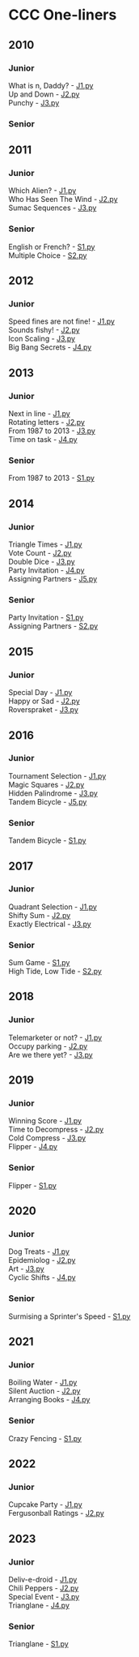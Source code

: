 # CCC One-liners
## 2010
### Junior
What is n, Daddy? - [J1.py](/one-liners/2010/J1.py)<br/>
Up and Down - [J2.py](/one-liners/2010/J2.py)<br/>
Punchy - [J3.py](/one-liners/2010/J3.py)
### Senior
## 2011
### Junior
Which Alien? - [J1.py](/one-liners/2011/J1.py)<br/>
Who Has Seen The Wind - [J2.py](/one-liners/2011/J2.py)<br/>
Sumac Sequences - [J3.py](/one-liners/2011/J3.py)
### Senior
English or French? - [S1.py](/one-liners/2011/S1.py)<br/>
Multiple Choice - [S2.py](/one-liners/2011/S2.py)
## 2012
### Junior
Speed fines are not fine! - [J1.py](/one-liners/2012/J1.py)<br/>
Sounds fishy! - [J2.py](/one-liners/2012/J2.py)<br/>
Icon Scaling - [J3.py](/one-liners/2012/J3.py)<br/>
Big Bang Secrets - [J4.py](/one-liners/2012/J4.py)
## 2013
### Junior
Next in line - [J1.py](/one-liners/2013/J1.py)<br/>
Rotating letters - [J2.py](/one-liners/2013/J2.py)<br/>
From 1987 to 2013 - [J3.py](/one-liners/2013/J3.py)<br/>
Time on task - [J4.py](/one-liners/2013/J4.py)
### Senior
From 1987 to 2013 - [S1.py](/one-liners/2013/J3.py)
## 2014
### Junior
Triangle Times - [J1.py](/one-liners/2014/J1.py)<br/>
Vote Count - [J2.py](/one-liners/2014/J2.py)<br/>
Double Dice - [J3.py](/one-liners/2014/J3.py)<br/>
Party Invitation - [J4.py](/one-liners/2014/J4.py)<br/>
Assigning Partners - [J5.py](/one-liners/2014/J5.py)
### Senior
Party Invitation - [S1.py](/one-liners/2014/J4.py)<br/>
Assigning Partners - [S2.py](/one-liners/2014/J5.py)
## 2015
### Junior
Special Day - [J1.py](/one-liners/2015/J1.py)<br/>
Happy or Sad - [J2.py](/one-liners/2015/J2.py)<br/>
Roverspraket - [J3.py](/one-liners/2015/J3.py)
## 2016
### Junior
Tournament Selection - [J1.py](/one-liners/2016/J1.py)<br/>
Magic Squares - [J2.py](/one-liners/2016/J2.py)<br/>
Hidden Palindrome - [J3.py](/one-liners/2016/J3.py)<br/>
Tandem Bicycle - [J5.py](/one-liners/2016/J5.py)
### Senior
Tandem Bicycle - [S1.py](/one-liners/2016/J5.py)
## 2017
### Junior
Quadrant Selection - [J1.py](/one-liners/2017/J1.py)<br/>
Shifty Sum - [J2.py](/one-liners/2017/J2.py)<br/>
Exactly Electrical - [J3.py](/one-liners/2017/J3.py)
### Senior
Sum Game - [S1.py](/one-liners/2017/S1.py)<br/>
High Tide, Low Tide - [S2.py](/one-liners/2017/S2.py)
## 2018
### Junior
Telemarketer or not? - [J1.py](/one-liners/2018/J1.py)<br/>
Occupy parking - [J2.py](/one-liners/2018/J2.py)<br/>
Are we there yet? - [J3.py](/one-liners/2018/J3.py)
## 2019
### Junior
Winning Score - [J1.py](/one-liners/2019/J1.py)<br/>
Time to Decompress - [J2.py](/one-liners/2019/J2.py)<br/>
Cold Compress - [J3.py](/one-liners/2019/J3.py)<br/>
Flipper - [J4.py](/one-liners/2019/J4.py)
### Senior
Flipper - [S1.py](/one-liners/2019/J4.py)
## 2020
### Junior
Dog Treats - [J1.py](/one-liners/2020/J1.py)<br/>
Epidemiolog - [J2.py](/one-liners/2020/J2.py)<br/>
Art - [J3.py](/one-liners/2020/J3.py)<br/>
Cyclic Shifts - [J4.py](/one-liners/2020/J4.py)
### Senior
Surmising a Sprinter's Speed - [S1.py](/one-liners/2020/S1.py)
## 2021
### Junior
Boiling Water - [J1.py](/one-liners/2021/J1.py)<br/>
Silent Auction - [J2.py](/one-liners/2021/J2.py)<br/>
Arranging Books - [J4.py](/one-liners/2021/J4.py)
### Senior
Crazy Fencing - [S1.py](/one-liners/2021/S1.py)
## 2022
### Junior
Cupcake Party - [J1.py](/one-liners/2022/J1.py)<br/>
Fergusonball Ratings - [J2.py](/one-liners/2022/J2.py)
## 2023
### Junior
Deliv-e-droid - [J1.py](/one-liners/2023/J1.py)<br/>
Chili Peppers - [J2.py](/one-liners/2023/J2.py)<br/>
Special Event - [J3.py](/one-liners/2023/J3.py)<br/>
Trianglane - [J4.py](/one-liners/2023/J4.py)
### Senior
Trianglane - [S1.py](/one-liners/2023/J4.py)<br/>
